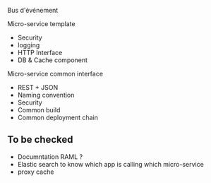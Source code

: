 Bus d'événement


Micro-service template
- Security
- logging
- HTTP Interface
- DB & Cache component

Micro-service common interface
- REST + JSON
- Naming convention
- Security
- Common build
- Common deployment chain

## To be checked
- Documntation RAML ?
- Elastic search to know which app is calling which micro-service
- proxy cache




